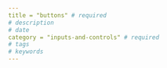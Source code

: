 ```yaml
---
title = "buttons" # required 
# description
# date 
category = "inputs-and-controls" # required 
# tags
# keywords
---
```

